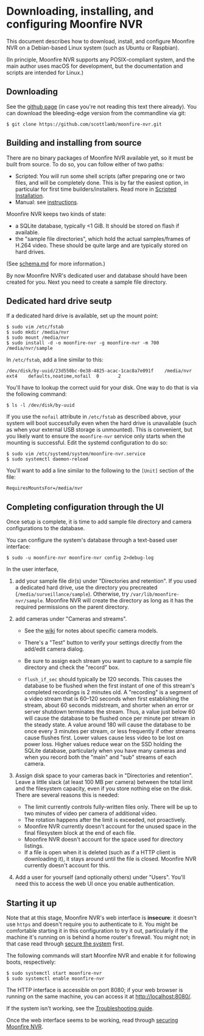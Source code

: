 # Downloading, installing, and configuring Moonfire NVR

This document describes how to download, install, and configure Moonfire NVR
on a Debian-based Linux system (such as Ubuntu or Raspbian).

(In principle, Moonfire NVR supports any POSIX-compliant system, and the main
author uses macOS for development, but the documentation and scripts are
intended for Linux.)

## Downloading

See the [github page](https://github.com/scottlamb/moonfire-nvr) (in case
you're not reading this text there already). You can download the
bleeding-edge version from the commandline via git:

```
$ git clone https://github.com/scottlamb/moonfire-nvr.git
```

## Building and installing from source

There are no binary packages of Moonfire NVR available yet, so it must be built
from source. To do so, you can follow either of two paths:

   * Scripted: You will run some shell scripts (after preparing one or two files,
     and will be completely done. This is by far the easiest option, in
     particular for first time builders/installers. Read more in [Scripted
     Installation](install-scripted.md).
   * Manual: see [instructions](install-manual.md).

Moonfire NVR keeps two kinds of state:

   * a SQLite database, typically <1 GiB. It should be stored on flash if
     available.
   * the "sample file directories", which hold the actual samples/frames of
     H.264 video. These should be quite large and are typically stored on hard
     drives.

(See [schema.md](schema.md) for more information.)

By now Moonfire NVR's dedicated user and database should have been created for
you. Next you need to create a sample file directory.

## Dedicated hard drive seutp

If a dedicated hard drive is available, set up the mount point:

```
$ sudo vim /etc/fstab
$ sudo mkdir /media/nvr
$ sudo mount /media/nvr
$ sudo install -d -o moonfire-nvr -g moonfire-nvr -m 700 /media/nvr/sample
```

In `/etc/fstab`, add a line similar to this:

```
/dev/disk/by-uuid/23d550bc-0e38-4825-acac-1cac8a7e091f    /media/nvr   ext4    defaults,noatime,nofail  0       2
```

You'll have to lookup the correct uuid for your disk. One way to do that is
via the following command:

```
$ ls -l /dev/disk/by-uuid
```

If you use the `nofail` attribute in `/etc/fstab` as described above, your
system will boot successfully even when the hard drive is unavailable (such as
when your external USB storage is unmounted). This is convenient, but you
likely want to ensure the `moonfire-nvr` service only starts when the mounting
is successful. Edit the systemd configuration to do so:

```
$ sudo vim /etc/systemd/system/moonfire-nvr.service
$ sudo systemctl daemon-reload
```

You'll want to add a line similar to the following to the `[Unit]` section of
the file:

```
RequiresMountsFor=/media/nvr
```

## Completing configuration through the UI

Once setup is complete, it is time to add sample file directory and camera
configurations to the database.

You can configure the system's database through a text-based user interface:

```
$ sudo -u moonfire-nvr moonfire-nvr config 2>debug-log
```

In the user interface,

 1. add your sample file dir(s) under "Directories and retention".
    If you used a dedicated hard drive, use the directory you precreated
    (`/media/surveillance/sample`). Otherwise, try
    `/var/lib/moonfire-nvr/sample`. Moonfire NVR will create the directory as
    long as it has the required permissions on the parent directory.

 2. add cameras under "Cameras and streams".

    * See the [wiki](https://github.com/scottlamb/moonfire-nvr/wiki) for notes
      about specific camera models.

    * There's a "Test" button to verify your settings directly from the add/edit
      camera dialog.

    * Be sure to assign each stream you want to capture to a sample file
      directory and check the "record" box.

    * `flush_if_sec` should typically be 120 seconds. This causes the database to
      be flushed when the first instant of one of this stream's completed
      recordings is 2 minutes old. A "recording" is a segment of a video
      stream that is 60–120 seconds when first establishing the stream, about
      60 seconds midstream, and shorter when an error or server shutdown
      terminates the stream. Thus, a value just below 60 will cause the
      database to be flushed once per minute per stream in the steady state. A
      value around 180 will cause the database to be once every 3 minutes per
      stream, or less frequently if other streams cause flushes first. Lower
      values cause less video to be lost on power loss. Higher values reduce
      wear on the SSD holding the SQLite database, particularly when you have
      many cameras and when you record both the "main" and "sub" streams of
      each camera.

 3. Assign disk space to your cameras back in "Directories and retention".
    Leave a little slack (at least 100 MB per camera) between the total limit
    and the filesystem capacity, even if you store nothing else on the disk.
    There are several reasons this is needed:

    * The limit currently controls fully-written files only. There will be up
      to two minutes of video per camera of additional video.
    * The rotation happens after the limit is exceeded, not proactively.
    * Moonfire NVR currently doesn't account for the unused space in the final
      filesystem block at the end of each file.
    * Moonfire NVR doesn't account for the space used for directory listings.
    * If a file is open when it is deleted (such as if a HTTP client is
      downloading it), it stays around until the file is closed. Moonfire NVR
      currently doesn't account for this.

 4. Add a user for yourself (and optionally others) under "Users". You'll need
    this to access the web UI once you enable authentication.

## Starting it up

Note that at this stage, Moonfire NVR's web interface is **insecure**: it
doesn't use `https` and doesn't require you to authenticate
to it. You might be comfortable starting it in this configuration to try it
out, particularly if the machine it's running on is behind a home router's
firewall. You might not; in that case read through [secure the
system](secure.md) first.

The following commands will start Moonfire NVR and enable it for following
boots, respectively:

```
$ sudo systemctl start moonfire-nvr
$ sudo systemctl enable moonfire-nvr
```

The HTTP interface is accessible on port 8080; if your web browser is running
on the same machine, you can access it at
[http://localhost:8080/](http://localhost:8080/).

If the system isn't working, see the [Troubleshooting
guide](troubleshooting.md).

Once the web interface seems to be working, read through [securing Moonfire
NVR](secure.md).
